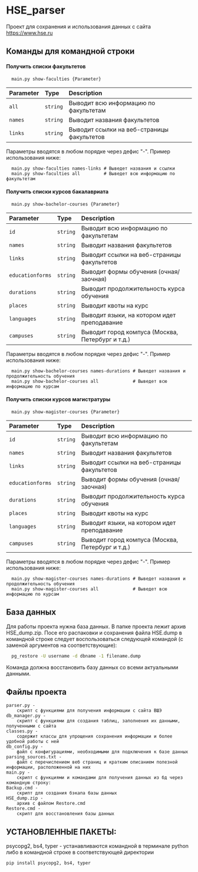 
# HSE_parser

Проект для сохранения и использования данных с сайта https://www.hse.ru 



## Команды для командной строки

#### Получить списки факультетов

```
  main.py show-faculties {Parameter}
```

| Parameter | Type     | Description                |
| :-------- | :------- | :------------------------- |
| `all` | `string` | Выводит всю информацию по факультетам |
| `names` | `string` | Выводит названия факультетов |
| `links` | `string` | Выводит ссылки на веб-страницы факультетов |

Параметры вводятся в любом порядке через дефис "-". Пример использования ниже:
```
  main.py show-faculties names-links # Выведет названия и ссылки
  main.py show-faculties all         # Выведет всю информацию по факультетам 
```
#### Получить списки курсов бакалавриата

```
  main.py show-bachelor-courses {Parameter}
```


| Parameter | Type     | Description                       |
| :-------- | :------- | :-------------------------------- |
| `id`      | `string` | Выводит всю информацию по факультетам |
| `names` | `string` | Выводит названия факультетов |
| `links` | `string` | Выводит ссылки на веб-страницы факультетов |
| `educationforms` | `string` | Выводит формы обучения (очная/заочная) |
| `durations` | `string` | Выводит продолжительность курса обучения |
| `places` | `string` | Выводит квоты на курс |
| `languages` | `string` | Выводит языки, на котором идет преподавание |
| `campuses` | `string` | Выводит город компуса (Москва, Петербург и т.д.) |

Параметры вводятся в любом порядке через дефис "-". Пример использования ниже:
```
  main.py show-bachelor-courses names-durations # Выведет названия и продолжительность обучения
  main.py show-bachelor-courses all             # Выведет всю информацию по курсам 
```

#### Получить списки курсов магистратуры

```
  main.py show-magister-courses {Parameter}
```


| Parameter | Type     | Description                       |
| :-------- | :------- | :-------------------------------- |
| `id`      | `string` | Выводит всю информацию по факультетам |
| `names` | `string` | Выводит названия факультетов |
| `links` | `string` | Выводит ссылки на веб-страницы факультетов |
| `educationforms` | `string` | Выводит формы обучения (очная/заочная) |
| `durations` | `string` | Выводит продолжительность курса обучения |
| `places` | `string` | Выводит квоты на курс |
| `languages` | `string` | Выводит языки, на котором идет преподавание |
| `campuses` | `string` | Выводит город компуса (Москва, Петербург и т.д.) |

Параметры вводятся в любом порядке через дефис "-". Пример использования ниже:
```
  main.py show-magister-courses names-durations # Выведет названия и продолжительность обучения
  main.py show-magister-courses all             # Выведет всю информацию по курсам 
```

## База данных

Для работы проекта нужна база данных. В папке проекта лежит архив HSE_dump.zip. Посе его распаковки и сохранения файла HSE.dump в командной строке следует воспользоваться следующей командой (с заменой аргументов на соответствующие):

```bash
  pg_restore -U username -d dbname -1 filename.dump
```
Команда должна восстановить базу данных со всеми актуальными данными. 

## Файлы проекта

```
parser.py -
    скрипт с функциями для получения информации с сайта ВШЭ
db_manager.py -
    скрипт с функциями для создания таблиц, заполнения их данными, полученными с сайта
classes.py -
    содержит классы для упрощения сохранения информации и более удобной работы с ней
db_config.py -
    файл с конфигурациями, необходимыми для подключения к базе данных
parsing_sources.txt -
    файл с перечислением веб страниц и кратким описанием полезной информации, расположенной на них
main.py -
    скрипт с функциями и командами для получения данных из бд через командную строку:
Backup.cmd -
    скрипт для создания бэкапа базы данных
HSE_dump.zip -
    архив с файлом Restore.cmd
Restore.cmd -
    скрипт для восстановления базы данных
```

## УСТАНОВЛЕННЫЕ ПАКЕТЫ:
psycopg2, bs4, typer - устанавливаются командной в терминале python либо в командной строке в соответствующей директории
```
pip install psycopg2, bs4, typer
```